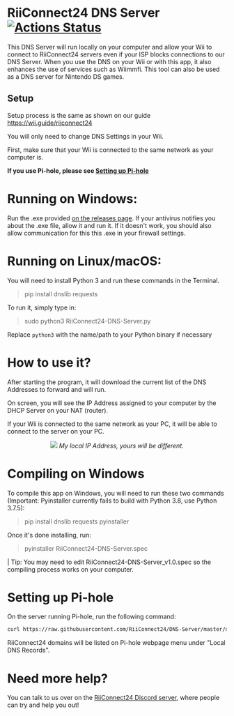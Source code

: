 RiiConnect24 DNS Server [![Actions Status](https://github.com/RiiConnect24/DNS-Server/workflows/Build/badge.svg)](https://github.com/RiiConnect24/DNS-Server/actions)
===

This DNS Server will run locally on your computer and allow your Wii to connect to RiiConnect24 servers even if your ISP blocks connections to our DNS Server. When you use the DNS on your Wii or with this app, it also enhances the use of services such as Wiimmfi. This tool can also be used as a DNS server for Nintendo DS games.

## Setup

Setup process is the same as shown on our guide
https://wii.guide/riiconnect24 

You will only need to change DNS Settings in your Wii.

First, make sure that your Wii is connected to the same network as your computer is.

**If you use Pi-hole, please see [Setting up Pi-hole](#Setting-up-Pi-hole)**

# Running on Windows:

Run the .exe provided [on the releases page](https://github.com/RiiConnect24/RiiConnect24-DNS-Server/releases). If your antivirus notifies you about the .exe file, allow it and run it. If it doesn't work, you should also allow communication for this this .exe in your firewall settings.

# Running on Linux/macOS:

You will need to install Python 3 and run these commands in the Terminal.

> pip install dnslib requests

To run it, simply type in:

> sudo python3 RiiConnect24-DNS-Server.py

Replace `python3` with the name/path to your Python binary if necessary

# How to use it?

After starting the program, it will download the current list of the DNS Addresses to forward and will run. 

On screen, you will see the IP Address assigned to your computer by the DHCP Server on your NAT (router).

If your Wii is connected to the same network as your PC, it will be able to connect to the server on your PC.

<p align="center">
  <img src="https://i.imgur.com/oageZQ3.jpg">
<i>My local IP Address, yours will be different.</i>
</p>


# Compiling on Windows

To compile this app on Windows, you will need to run these two commands (Important: Pyinstaller currently fails to build with Python 3.8, use Python 3.7.5):
>pip install dnslib requests pyinstaller

Once it's done installing, run:
>pyinstaller RiiConnect24-DNS-Server.spec

| Tip: You may need to edit RiiConnect24-DNS-Server_v1.0.spec so the compiling process works on your computer.

# Setting up Pi-hole

On the server running Pi-hole, run the following command:

```bash
curl https://raw.githubusercontent.com/RiiConnect24/DNS-Server/master/dns_zones-hosts.txt >> /etc/pihole/custom.list
```
RiiConnect24 domains will be listed on Pi-hole webpage menu under "Local DNS Records".

# Need more help?
You can talk to us over on the [RiiConnect24 Discord server](https://discord.gg/b4Y7jfD), where people can try and help you out!
